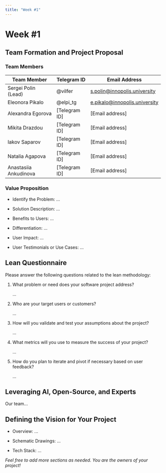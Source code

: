 ```yaml
---
title: "Week #1"
---
```


# Week #1

## **Team Formation and Project Proposal**

### **Team Members**

| Team Member              | Telegram ID   | Email Address   |
|--------------------------|---------------|-----------------|
| Sergei Polin (Lead)     | @vilfer | s.polin@innopolis.university |
| Eleonora Pikalo            | @elpi_tg | e.pikalo@innopolis.university |
| Alexandra Egorova            | [Telegram ID] | [Email address] |
| Mikita Drazdou            | [Telegram ID] | [Email address] |
| Iakov Saparov            | [Telegram ID] | [Email address] |
| Natalia Agapova | [Telegram ID] | [Email address] |
| Anastasiia Ankudinova | [Telegram ID] | [Email address] |

### **Value Proposition**

- Identify the Problem:
...

- Solution Description:
...

- Benefits to Users:
...

- Differentiation:
...

- User Impact:
...

- User Testimonials or Use Cases:
...

## **Lean Questionnaire**

Please answer the following questions related to the lean methodology:

1. What problem or need does your software project address? 
   
   ...

2. Who are your target users or customers?

   ...

3. How will you validate and test your assumptions about the project?

   ...

4. What metrics will you use to measure the success of your project?

   ...

5. How do you plan to iterate and pivot if necessary based on user feedback?

   ...

## **Leveraging AI, Open-Source, and Experts**

Our team...

## **Defining the Vision for Your Project**

- Overview: ...

- Schematic Drawings: ...

- Tech Stack: ...

*Feel free to add more sections as needed. You are the owners of your project!*
